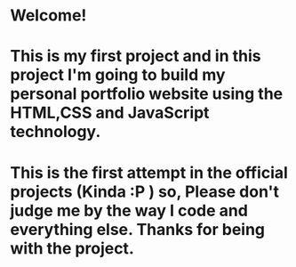 # Welcome!

# This is my first project and in this project I'm going to build my personal portfolio website using the HTML,CSS and JavaScript technology.

# This is the first attempt in the official projects (Kinda :P ) so, Please don't judge me by the way I code and everything else. Thanks for being with the project.

